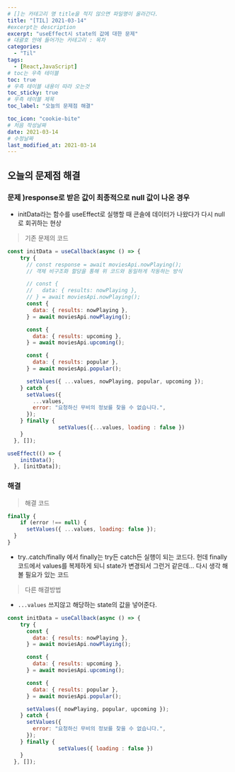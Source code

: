 ```yaml
---
# []는 카테고리 명 title을 적지 않으면 파일명이 올라간다.
title: "[TIL] 2021-03-14"
#excerpt는 description
excerpt: "useEffect시 state의 값에 대한 문제"
# 대괄호 안에 들어가는 카테고리 : 목차
categories:
  - "Til"
tags:
  - [React,JavaScript]
# toc는 우측 테이블
toc: true
# 우측 테이블 내용이 따라 오는것 
toc_sticky: true
# 우측 테이블 제목
toc_label: "오늘의 문제점 해결"

toc_icon: "cookie-bite"
# 처음 작성날짜
date: 2021-03-14
# 수정날짜
last_modified_at: 2021-03-14
---
```


## 오늘의 문제점 해결

### 문제 )response로 받은 값이 최종적으로 null 값이 나온 경우

- initData라는 함수를 useEffect로 실행할 때 콘솔에 데이터가 나왔다가 다시 null로 회귀하는 현상

> 기존 문제의 코드

```jsx
const initData = useCallback(async () => {
    try {
      // const response = await moviesApi.nowPlaying();
      // 객체 비구조화 할당을 통해 위 코드와 동일하게 작동하는 방식

      // const {
      //   data: { results: nowPlaying },
      // } = await moviesApi.nowPlaying();
      const {
        data: { results: nowPlaying },
      } = await moviesApi.nowPlaying();

      const {
        data: { results: upcoming },
      } = await moviesApi.upcoming();

      const {
        data: { results: popular },
      } = await moviesApi.popular();

      setValues({ ...values, nowPlaying, popular, upcoming });
    } catch {
      setValues({
        ...values,
        error: "요청하신 무비의 정보를 찾을 수 없습니다.",
      });
    } finally {
				setValues({...values, loading : false })
    }
  }, []);

useEffect(() => {
    initData();
  }, [initData]);
```

### 해결

> 해결 코드

```jsx
finally {
	if (error !== null) {
	  setValues({ ...values, loading: false });
  }
}

```

- try..catch/finally 에서 finally는 try든 catch든 실행이 되는 코드다. 헌데 finally 코드에서 values를 복제하게 되니 state가 변경되서 그런거 같은데... 다시 생각 해 볼 필요가 있는 코드

>다른 해결방법 

- `...values` 쓰지않고 해당하는 state의 값을 넣어준다.

```jsx
const initData = useCallback(async () => {
    try {
      const {
        data: { results: nowPlaying },
      } = await moviesApi.nowPlaying();

      const {
        data: { results: upcoming },
      } = await moviesApi.upcoming();

      const {
        data: { results: popular },
      } = await moviesApi.popular();

      setValues({ nowPlaying, popular, upcoming });
    } catch {
      setValues({
        error: "요청하신 무비의 정보를 찾을 수 없습니다.",
      });
    } finally {
				setValues({ loading : false })
    }
  }, []);
```